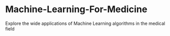 # Machine-Learning-For-Medicine
Explore the wide applications of Machine Learning algorithms in the medical field
